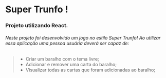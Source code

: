 #  Super Trunfo ! 

### Projeto utilizando React.

###### Neste projeto foi desenvolvido um jogo no estilo Super Trunfo! Ao utilizar essa aplicação uma pessoa usuária deverá ser capaz de:

> - Criar um baralho com o tema livre;
> - Adicionar e remover uma carta do baralho;
>- Visualizar todas as cartas que foram adicionadas ao baralho;
